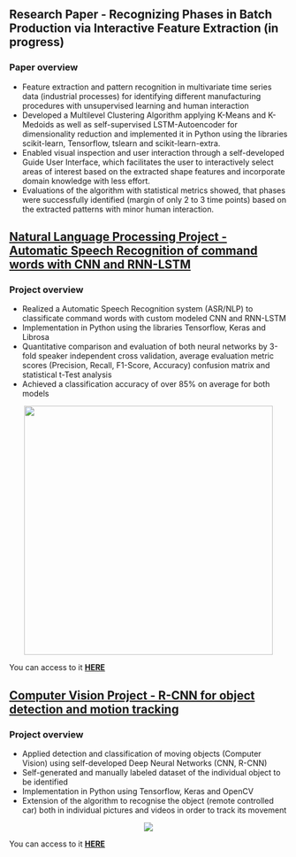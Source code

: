 ## Research Paper - Recognizing Phases in Batch Production via Interactive Feature Extraction (in progress)

### Paper overview

* Feature extraction and pattern recognition in multivariate time series data (industrial processes) for identifying different manufacturing procedures with unsupervised learning and human interaction
* Developed a Multilevel Clustering Algorithm applying K-Means and K-Medoids as well as self-supervised LSTM-Autoencoder for dimensionality reduction and implemented it in Python using the libraries scikit-learn, Tensorflow, tslearn and scikit-learn-extra. 
* Enabled visual inspection and user interaction through a self-developed Guide User Interface, which facilitates the user to interactively select areas of interest based on the extracted shape features and incorporate domain knowledge with less effort.
* Evaluations of the algorithm with statistical metrics showed, that phases were successfully identified (margin of only 2 to 3 time points) based on the extracted patterns with minor human interaction.

## [Natural Language Processing Project - Automatic Speech Recognition of command words with CNN and RNN-LSTM](https://nickjust.github.io/ASR_command_words/)


### Project overview

* Realized a Automatic Speech Recognition system (ASR/NLP) to classificate command words with custom modeled CNN and RNN-LSTM
* Implementation in Python using the libraries Tensorflow, Keras and Librosa 
* Quantitative comparison and evaluation of both neural networks by 3-fold speaker independent cross validation, average evaluation metric scores (Precision, Recall, F1-Score, Accuracy)  confusion matrix and statistical t-Test analysis
* Achieved a classification accuracy of over 85% on average for both models

<p align="center">
  <img src="images/comparison_boxplot.PNG" width=450>
</p>

You can access to it **[HERE](https://nickjust.github.io/ASR_command_words/)**


## [Computer Vision Project - R-CNN for object detection and motion tracking](https://nickjust.github.io/RCNN_object_detection/)

### Project overview 
* Applied detection and classification of moving objects (Computer Vision) using self-developed Deep Neural Networks (CNN, R-CNN)
* Self-generated and manually labeled dataset of the individual object to be identified 
* Implementation in Python using Tensorflow, Keras and OpenCV 
* Extension of the algorithm to recognise the object (remote controlled car) both in individual pictures and videos in order to track its movement

<p align="center">
  <img src="images/Detection_picture.png">
</p>

You can access to it **[HERE](https://nickjust.github.io/RCNN_object_detection/)**



